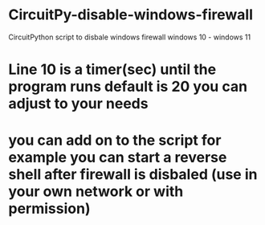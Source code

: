 # CircuitPy-disable-windows-firewall
CircuitPython script to disbale windows firewall windows 10 - windows 11

# Line 10 is a timer(sec) until the program runs default is 20 you can adjust to your needs

# you can add on to the script for example you can start a reverse shell after firewall is disbaled (use in your own network or with permission)
